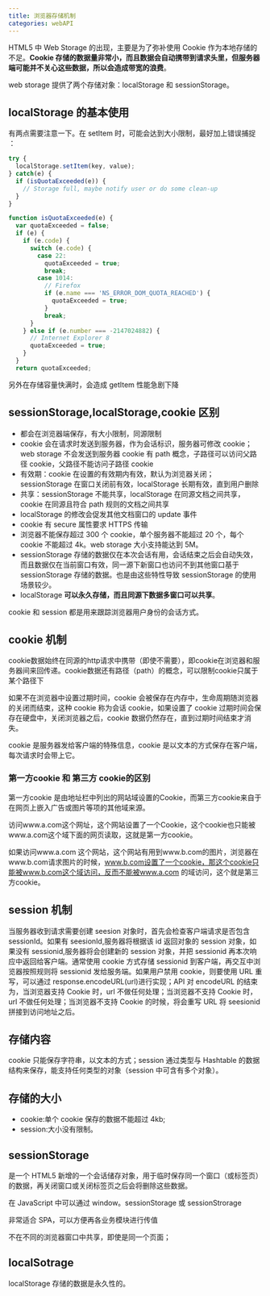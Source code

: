 ```yaml
---
title: 浏览器存储机制
categories: webAPI
---
```


HTML5 中 Web Storage 的出现，主要是为了弥补使用 Cookie 作为本地存储的不足。**Cookie 存储的数据量非常小，而且数据会自动携带到请求头里，但服务器端可能并不关心这些数据，所以会造成带宽的浪费**。

web storage 提供了两个存储对象：localStorage 和 sessionStorage。

<!--more-->


## localStorage 的基本使用

有两点需要注意一下。在 setItem 时，可能会达到大小限制，最好加上错误捕捉 ：

```javascript
try {
  localStorage.setItem(key, value);
} catch(e) {
  if (isQuotaExceeded(e)) {
    // Storage full, maybe notify user or do some clean-up
  }
}

function isQuotaExceeded(e) {
  var quotaExceeded = false;
  if (e) {
    if (e.code) {
      switch (e.code) {
        case 22:
          quotaExceeded = true;
          break;
        case 1014:
          // Firefox
          if (e.name === 'NS_ERROR_DOM_QUOTA_REACHED') {
            quotaExceeded = true;
          }
          break;
      }
    } else if (e.number === -2147024882) {
      // Internet Explorer 8
      quotaExceeded = true;
    }
  }
  return quotaExceeded;
```

另外在存储容量快满时，会造成 getItem 性能急剧下降

## sessionStorage,localStorage,cookie 区别

* 都会在浏览器端保存，有大小限制，同源限制
* cookie 会在请求时发送到服务器，作为会话标识，服务器可修改 cookie；web storage 不会发送到服务器
  cookie 有 path 概念，子路径可以访问父路径 cookie，父路径不能访问子路径 cookie
* 有效期：cookie 在设置的有效期内有效，默认为浏览器关闭；sessionStorage 在窗口关闭前有效，localStorage 长期有效，直到用户删除
* 共享：sessionStorage 不能共享，localStorage 在同源文档之间共享，cookie 在同源且符合 path 规则的文档之间共享
* localStorage 的修改会促发其他文档窗口的 update 事件
* cookie 有 secure 属性要求 HTTPS 传输
* 浏览器不能保存超过 300 个 cookie，单个服务器不能超过 20 个，每个 cookie 不能超过 4k。web storage 大小支持能达到 5M。
* sessionStorage 存储的数据仅在本次会话有用，会话结束之后会自动失效，而且数据仅在当前窗口有效，同一源下新窗口也访问不到其他窗口基于 sessionStorage 存储的数据。也是由这些特性导致 sessionStorage 的使用场景较少。
* localStorage **可以永久存储，而且同源下数据多窗口可以共享**。

cookie 和 session 都是用来跟踪浏览器用户身份的会话方式。

## cookie 机制

cookie数据始终在同源的http请求中携带（即使不需要），即cookie在浏览器和服务器间来回传递。cookie数据还有路径（path）的概念，可以限制cookie只属于某个路径下

如果不在浏览器中设置过期时间，cookie 会被保存在内存中，生命周期随浏览器的关闭而结束，这种 cookie 称为会话 cookie，如果设置了 cookie 过期时间会保存在硬盘中，关闭浏览器之后，cookie 数据仍然存在，直到过期时间结束才消失。

cookie 是服务器发给客户端的特殊信息，cookie 是以文本的方式保存在客户端，每次请求时会带上它。

### 第一方cookie 和 第三方 cookie的区别

第一方cookie 是由地址栏中列出的网站域设置的Cookie，而第三方cookie来自于在网页上嵌入广告或图片等项的其他域来源。

访问www.a.com这个网址，这个网站设置了一个Cookie，这个cookie也只能被www.a.com这个域下面的网页读取，这就是第一方cookie。

如果访问www.a.com 这个网站，这个网站有用到www.b.com的图片，浏览器在www.b.com请求图片的时候，www.b.com设置了一个cookie，那这个cookie只能被www.b.com这个域访问，反而不能被www.a.com 的域访问，这个就是第三方cookie。

## session 机制

当服务器收到请求需要创建 seesion 对象时，首先会检查客户端请求是否包含 sessionId。如果有 seesionId,服务器将根据该 id 返回对象的 session 对象，如果没有 sessionid,服务器将会创建新的 session 对象，并把 sessionid 再本次响应中返回给客户端。通常使用 cookie 方式存储 sessionid 到客户端，再交互中浏览器按照规则将 sessionid 发给服务端。如果用户禁用 cookie，则要使用 URL 重写，可以通过 response.encodeURL(url)进行实现；API 对 encodeURL 的结束为，当浏览器支持 Cookie 时，url 不做任何处理；当浏览器不支持 Cookie 时，url 不做任何处理；当浏览器不支持 Cookie 的时候，将会重写 URL 将 seesionid 拼接到访问地址之后。


## 存储内容

cookie 只能保存字符串，以文本的方式；session 通过类型与 Hashtable 的数据结构来保存，能支持任何类型的对象（session 中可含有多个对象）。

## 存储的大小

* cookie:单个 cookie 保存的数据不能超过 4kb;
* session:大小没有限制。

## sessionStorage

是一个 HTML5 新增的一个会话储存对象，用于临时保存同一个窗口（或标签页）的数据，再关闭窗口或关闭标签页之后会将删除这些数据。

在 JavaScript 中可以通过 window。sessionStorage 或 sessionStrorage

非常适合 SPA，可以方便再各业务模块进行传值

不在不同的浏览器窗口中共享，即使是同一个页面；
## localSotrage

localStorage 存储的数据是永久性的。